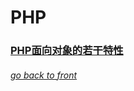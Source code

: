 # PHP

### [PHP面向对象的若干特性](https://zhengyunfeng.github.io/php/oo.md)






###### [go back to front](https://zhengyunfeng.github.io)
